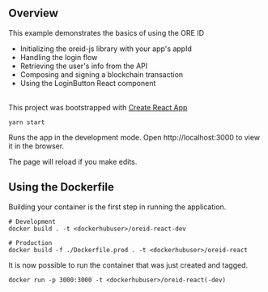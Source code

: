 
## Overview

This example demonstrates the basics of using the ORE ID
- Initializing the oreid-js library with your app's appId
- Handling the login flow
- Retrieving the user's info from the API
- Composing and signing a blockchain transaction
- Using the LoginButton React component
<br><br>

This project was bootstrapped with [Create React App](https://github.com/facebook/create-react-app)

    yarn start

Runs the app in the development mode.
Open http://localhost:3000 to view it in the browser.

The page will reload if you make edits.


## Using the Dockerfile

Building your container is the first step in running the application.
```shell
# Development 
docker build . -t <dockerhubuser>/oreid-react-dev

# Production
docker build -f ./Dockerfile.prod . -t <dockerhubuser>/oreid-react
```

It is now possible to run the container that was just created and tagged.
```shell
docker run -p 3000:3000 -t <dockerhubuser>/oreid-react(-dev)
```
